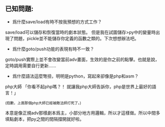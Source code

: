 ## 已知問題:

 - 爲什麼save/load有時不按我預想的方式工作？
 
 save/load可以儲存和恢復當時的劇本狀態。
 但是我在試圖儲存>py中的變量時出現了問題，pickle並不能儲存你定義的函數之類的。下次想想辦法吧。
 
 - 爲什麼goto/push功能的表現有時不一致？
 
 goto/push實際上並不會改變當前adv畫面，生效的是你之前的點擊。也就是說，定時調用需要自行更新……

 - 爲什麼語法這麼彆扭，明明是python，寫起來卻像是php和asm？
 
 php大師 「你看不起php嗎？！ 就讓我php大師告訴你，php是世界上最好的語言！」
 
 <small>(抱歉，上面那個php大師已經被敵法師打死了。)</small>

 本意是像正規adv那樣劇本爲主，小部分地方用邏輯，所以才這樣做。所以中間多填點劇本，把py之間的間隔撐開就好啦。